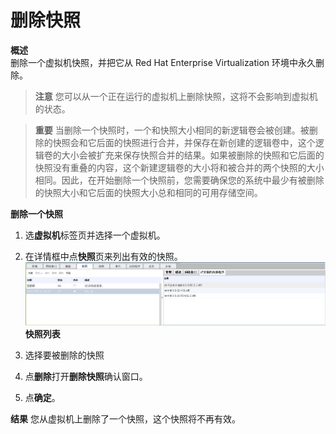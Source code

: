 # 删除快照

**概述**<br/>
删除一个虚拟机快照，并把它从 Red Hat Enterprise Virtualization 环境中永久删除。

> **注意**
> 您可以从一个正在运行的虚拟机上删除快照，这将不会影响到虚拟机的状态。

> **重要**
> 当删除一个快照时，一个和快照大小相同的新逻辑卷会被创建。被删除的快照会和它后面的快照进行合并，并保存在新创建的逻辑卷中，这个逻辑卷的大小会被扩充来保存快照合并的结果。如果被删除的快照和它后面的快照没有重叠的内容，这个新建逻辑卷的大小将和被合并的两个快照的大小相同。因此，在开始删除一个快照前，您需要确保您的系统中最少有被删除的快照大小和它后面的快照大小总和相同的可用存储空间。

**删除一个快照**
1. 选**虚拟机**标签页并选择一个虚拟机。

2. 在详情框中点**快照**页来列出有效的快照。
   ![snapshotList](../images/snapshotList.png)
   **快照列表**   

3. 选择要被删除的快照

4. 点**删除**打开**删除快照**确认窗口。

5. 点**确定**。

**结果**
您从虚拟机上删除了一个快照，这个快照将不再有效。
